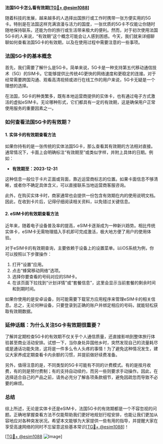 **法国5G卡怎么看有效期[[TG💪+ @esim1088](https://t.me/s/esim1088)]**

随着科技的发展，越来越多的人选择出国旅行或工作时携带一张方便实用的5G卡。特别是在法国这样充满浪漫与活力的国度，一张优质的5G卡不仅能让你随时随地保持联系，还能为你的旅行或生活带来极大的便利。然而，对于初次使用法国5G卡的人来说，“有效期”这个概念可能会让人感到困惑。今天，我们就来详细聊聊如何查看法国5G卡的有效期，以及在使用过程中需要注意的一些事项。

### 法国5G卡的基本概念

首先，我们需要了解什么是5G卡。简单来说，5G卡是一种支持第五代移动通信技术（5G）的SIM卡。它能够提供比传统4G更快的网络速度和更稳定的连接。对于经常需要跨国沟通、观看高清视频或进行在线工作的用户来说，5G卡无疑是一个理想的选择。

在法国，5G卡的种类繁多，既有本地运营商提供的实体卡，也有通过电子方式激活的虚拟eSIM卡。无论哪种形式，它们都具有一定的有效期，这是确保用户正常使用服务的重要因素之一。

### 如何查看法国5G卡的有效期？

#### 1. 实体卡的有效期查看方法

如果你持有的是一张传统的实体法国5G卡，那么查看其有效期的方法相对直接。通常情况下，卡面上会明确标注“有效期至”或类似字样，并附上具体的日期。例如：

- **有效期至：2023-12-31**

这种信息一般位于卡片正面或背面，靠近运营商标志的位置。如果卡面信息不够清晰，或者你不确定具体含义，可以直接联系当地运营商客服咨询。

此外，在购买实体卡时，商家通常也会提供一份包含有效期在内的使用说明文档。因此，在收到卡片后，记得仔细阅读相关资料，以免错过关键信息。

#### 2. eSIM卡的有效期查看方法

近年来，随着电子设备普及率的提高，eSIM卡逐渐成为一种新兴趋势。相比传统实体卡，eSIM卡无需物理插入手机即可完成激活，极大地方便了用户的使用体验。

对于eSIM卡的有效期查询，主要依赖于设备上的设置菜单。以iOS系统为例，你可以按照以下步骤操作：

1. 打开“设置”应用。
2. 点击“蜂窝移动网络”选项。
3. 选择你要查看的号码对应的SIM卡。
4. 在该页面下拉找到“计划详情”或“套餐信息”，这里会显示当前套餐的剩余时间和到期时间。

如果你使用的是安卓设备，则可能需要下载官方应用程序来管理eSIM卡的相关信息。总之，无论何种设备，只要登录到正确的账户并绑定相应的号码，就能轻松获取有效期数据。

### 延伸话题：为什么关注5G卡有效期很重要？

了解并定期检查5G卡的有效期不仅关乎个人通信质量，还直接影响到整体旅行体验甚至商业活动安排。试想一下，当你身处异国他乡时，突然发现自己的流量耗尽或是通话功能失效，这将是一件多么令人头疼的事情！为了避免这种情况发生，建议大家养成定期查看卡内余额的习惯，并提前做好续费准备。

另外，值得注意的是，不同类型的5G卡可能有不同的计费模式。有的是按月收费，有的则是预付费制；有的支持自动续约，而另一些则要求手动操作。因此，在选择适合自己的产品之前，请务必充分了解各项条款细节，避免因疏忽而导致不必要的麻烦。

### 总结

综上所述，无论是实体卡还是eSIM卡，法国5G卡的有效期都是一个不容忽视的问题。正确地掌握查看方法不仅能帮助我们更好地规划行程安排，也能让我们更加从容地应对各种突发状况。希望本文能够为大家提供一些有用的指导，并提醒大家在享受高速网络的同时不忘留意这些基本常识[[TG💪+ @esim1088](https://t.me/s/esim1088)]！

[[TG💪+ @esim1088](https://t.me/s/esim1088) ![Image](https://i.postimg.cc/4NQfJmqS/Snipaste-2025-05-13-00-14-12.png)]